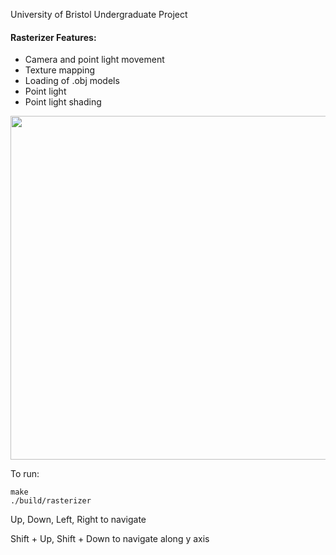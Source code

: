 University of Bristol Undergraduate Project

#### Rasterizer Features:
- Camera and point light movement
- Texture mapping
- Loading of .obj models
- Point light
- Point light shading

<p align="center">
  <img src="https://preview.ibb.co/gTN68J/rasterizer.png" width=550/>
</p>

To run:
```
make
./build/rasterizer
```

Up, Down, Left, Right to navigate

Shift + Up, Shift + Down to navigate along y axis
